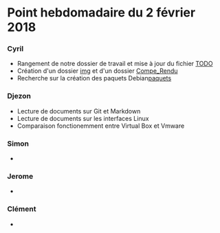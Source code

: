 # Point hebdomadaire du 2 février 2018

### Cyril
- Rangement de notre dossier de travail et mise à jour du fichier [TODO](local/TODO.md)
- Création d'un dossier [img](local/tmp/img) et d'un dossier [Compe_Rendu](local/Compte_Rendu)
- Recherche sur la création des paquets Debian[paquets](local/tmp/creation_paquet.md)

### Djezon
- Lecture de documents sur Git et Markdown
- Lecture de documents sur les interfaces Linux
- Comparaison fonctionemment entre Virtual Box et Vmware

### Simon
- 

### Jerome
- 

### Clément
- 


